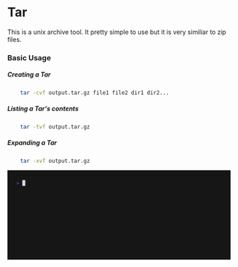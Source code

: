 # Tar

This is a unix archive tool.  It pretty simple to use but it is very similiar to zip files.


### Basic Usage

##### Creating a Tar

```bash
	tar -cvf output.tar.gz file1 file2 dir1 dir2...
```

##### Listing a Tar's contents

```bash
	tar -tvf output.tar.gz
```

##### Expanding a Tar

```bash
	tar -xvf output.tar.gz
```

![tar demo](/assets/gifs/tar.gif)
